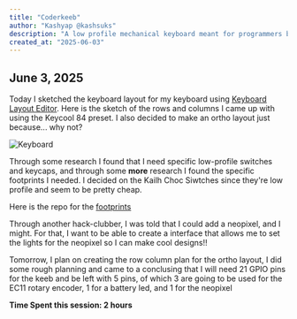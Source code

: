 ```yaml
---
title: "Coderkeeb"
author: "Kashyap @kashsuks"
description: "A low profile mechanical keyboard meant for programmers based on the keycool 84"
created_at: "2025-06-03"
---
```


## June 3, 2025
Today I sketched the keyboard layout for my keyboard using [Keyboard Layout Editor](https://www.keyboard-layout-editor.com/#/). Here is the sketch of the rows and columns
I came up with using the Keycool 84 preset. I also decided to make an ortho layout just because... why not?

![Keyboard](https://hc-cdn.hel1.your-objectstorage.com/s/v3/d45e775a0e12d9c6da83300791aa8dc812f6fae9_image.png)

Through some research I found that I need specific low-profile switches and keycaps, and through some **more** research I found the specific footprints I needed. I decided on the Kailh Choc Siwtches since they're low profile and seem to be pretty cheap.

Here is the repo for the [footprints](https://github.com/daprice/keyswitches.pretty)

Through another hack-clubber, I was told that I could add a neopixel, and I might. For that, I want to be able to create a interface that allows me to set the lights for the neopixel so I can make cool designs!!

Tomorrow, I plan on creating the row column plan for the ortho layout, I did some rough planning and came to a conclusing that I will need 21 GPIO pins for the keeb and be left with 5 pins, of which 3 are going to be used for the EC11 rotary encoder, 1 for a battery led, and 1 for the neopixel

**Time Spent this session: 2 hours**
